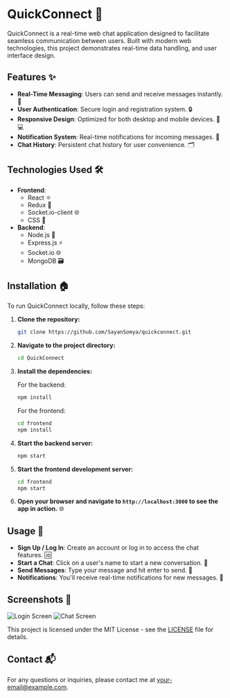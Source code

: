 # QuickConnect 🚀

QuickConnect is a real-time web chat application designed to facilitate seamless communication between users. Built with modern web technologies, this project demonstrates real-time data handling, and user interface design.

## Features ✨

- **Real-Time Messaging**: Users can send and receive messages instantly. 💬
- **User Authentication**: Secure login and registration system. 🔒
- **Responsive Design**: Optimized for both desktop and mobile devices. 📱💻
- **Notification System**: Real-time notifications for incoming messages. 🔔
- **Chat History**: Persistent chat history for user convenience. 🗂️

## Technologies Used 🛠️

- **Frontend**:
  - React ⚛️
  - Redux 🔄
  - Socket.io-client 🌐
  - CSS 🎨
- **Backend**:
  - Node.js 🚀
  - Express.js ⚡️
  - Socket.io 🌐
  - MongoDB 🗃️

## Installation 🏠

To run QuickConnect locally, follow these steps:

1. **Clone the repository:**

    ```bash
    git clone https://github.com/SayanSomya/quickconnect.git
    ```

2. **Navigate to the project directory:**

    ```bash
    cd QuickConnect
    ```

3. **Install the dependencies:**

    For the backend:

    ```bash
    npm install
    ```

   For the frontend:

    ```bash
    cd frontend
    npm install
    ```

4. **Start the backend server:**

    ```bash
    npm start
    ```

5. **Start the frontend development server:**

    ```bash
    cd frontend
    npm start
    ```

6. **Open your browser and navigate to `http://localhost:3000` to see the app in action.** 🌐

## Usage 📝

- **Sign Up / Log In**: Create an account or log in to access the chat features. 🆔
- **Start a Chat**: Click on a user's name to start a new conversation. 💬
- **Send Messages**: Type your message and hit enter to send. 🚀
- **Notifications**: You'll receive real-time notifications for new messages. 🔔

## Screenshots 📸

![Login Screen](assests/1.png)
![Chat Screen](assests/2.png)

This project is licensed under the MIT License - see the [LICENSE](LICENSE) file for details.

## Contact 📬

For any questions or inquiries, please contact me at [your-email@example.com](mailto:your-email@example.com).
